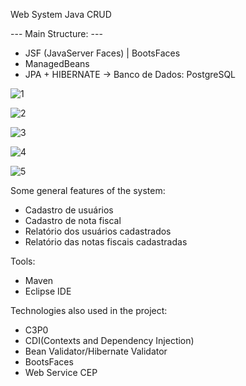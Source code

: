 Web System Java CRUD

--- Main Structure: ---
- JSF (JavaServer Faces) | BootsFaces
- ManagedBeans
- JPA + HIBERNATE -> Banco de Dados: PostgreSQL

![1](https://github.com/user-attachments/assets/752f2b4f-6c68-44a0-bc50-dceaea528efc)

![2](https://github.com/user-attachments/assets/20d35fc1-bc29-4f29-94a6-2af83f2ece24)

![3](https://github.com/user-attachments/assets/0b05a15e-4fb5-4135-9f61-ad3a0b14b929)

![4](https://github.com/user-attachments/assets/b9c47946-6f08-4037-8378-696fe6dbe500)

![5](https://github.com/user-attachments/assets/150d1099-3e0b-4d00-b02b-4fc684918c23)

Some general features of the system:
- Cadastro de usuários
- Cadastro de nota fiscal
- Relatório dos usuários cadastrados
- Relatório das notas fiscais cadastradas

Tools:
- Maven
- Eclipse IDE

Technologies also used in the project:
- C3P0
- CDI(Contexts and Dependency Injection)
- Bean Validator/Hibernate Validator
- BootsFaces
- Web Service CEP
